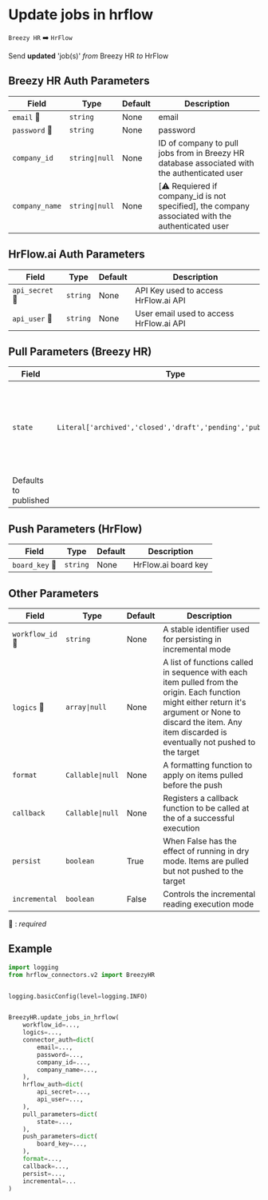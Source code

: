 # Update jobs in hrflow
`Breezy HR` :arrow_right: `HrFlow`

Send **updated** 'job(s)' _from_ Breezy HR _to_ HrFlow



## Breezy HR Auth Parameters

| Field | Type | Default | Description |
| ----- | ---- | ------- | ----------- |
| `email` :red_circle: | `string` | None | email |
| `password` :red_circle: | `string` | None | password |
| `company_id`  | `string\|null` | None | ID of company to pull jobs from in Breezy HR database associated with the authenticated user |
| `company_name`  | `string\|null` | None | [⚠️ Requiered if company_id is not specified], the company associated with the authenticated user |

## HrFlow.ai Auth Parameters

| Field | Type | Default | Description |
| ----- | ---- | ------- | ----------- |
| `api_secret` :red_circle: | `string` | None | API Key used to access HrFlow.ai API |
| `api_user` :red_circle: | `string` | None | User email used to access HrFlow.ai API |

## Pull Parameters (Breezy HR)

| Field | Type | Default | Description |
| ----- | ---- | ------- | ----------- |
| `state`  | `Literal['archived','closed','draft','pending','published']` | published | Specify an optional position state filter. e.g. draft, archived, published, closed, pending
Defaults to published |

## Push Parameters (HrFlow)

| Field | Type | Default | Description |
| ----- | ---- | ------- | ----------- |
| `board_key` :red_circle: | `string` | None | HrFlow.ai board key |

## Other Parameters

| Field | Type | Default | Description |
| ----- | ---- | ------- | ----------- |
| `workflow_id` :red_circle: | `string` | None | A stable identifier used for persisting in incremental mode |
| `logics` :red_circle: | `array\|null` | None | A list of functions called in sequence with each item pulled from the origin. Each function might either return it's argument or None to discard the item. Any item discarded is eventually not pushed to the target |
| `format`  | `Callable\|null` | None | A formatting function to apply on items pulled before the push |
| `callback`  | `Callable\|null` | None | Registers a callback function to be called at the of a successful execution |
| `persist`  | `boolean` | True | When False has the effect of running in dry mode. Items are pulled but not pushed to the target |
| `incremental`  | `boolean` | False | Controls the incremental reading execution mode |

:red_circle: : *required*

## Example

```python
import logging
from hrflow_connectors.v2 import BreezyHR


logging.basicConfig(level=logging.INFO)


BreezyHR.update_jobs_in_hrflow(
    workflow_id=...,
    logics=...,
    connector_auth=dict(
        email=...,
        password=...,
        company_id=...,
        company_name=...,
    ),
    hrflow_auth=dict(
        api_secret=...,
        api_user=...,
    ),
    pull_parameters=dict(
        state=...,
    ),
    push_parameters=dict(
        board_key=...,
    ),
    format=...,
    callback=...,
    persist=...,
    incremental=...
)
```